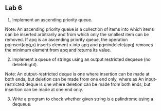 ## Lab 6


1) Implement an ascending priority queue.


Note: An ascending priority queue is a collection of items into which items can be inserted arbitrarily and from which only the smallest item can be removed. If apq is an ascending priority queue, the operation pqinsert(apq,x) inserts element x into apq and pqmindelete(apq) removes the minimum element from apq and returns its value.


2) Implement a queue of strings using an output restricted dequeue (no deleteRight).


Note: An output-restricted deque is one where insertion can be made at both ends, but deletion can be made from one end only, where as An input-restricted deque is one where deletion can be made from both ends, but insertion can be made at one end only.


3) Write a program to check whether given string is a palindrome using a dequeue.
